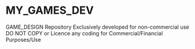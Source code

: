 # MY_GAMES_DEV
GAME_DESIGN Repository
Exclusively developed for non-commercial use
DO NOT COPY or Licence any coding for Commercial/Financial Purposes/Use
